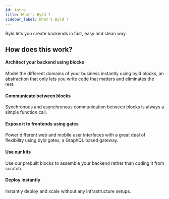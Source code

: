 ```yaml
---
id: intro
title: What's Byld ?
sidebar_label: What's Byld ?
---
```


Byld lets you create backends in fast, easy and clean way.

## How does this work?

#### Architect your backend using blocks

Model the different domains of your business instantly using byld blocks, an abstraction that only lets you write code that matters and eliminates the rest.

#### Communicate between blocks

Synchronous and asynchronous communication between blocks is always a simple function call.

#### Expose it to frontends using gates 

Power different web and mobile user interfaces with a great deal of flexibility using byld gates, a GraphQL based gateway.

#### Use our kits

Use our prebuilt blocks to assemble your backend rather than coding it from scratch.

#### Deploy instantly

Instantly deploy and scale without any infrastructure setups.
